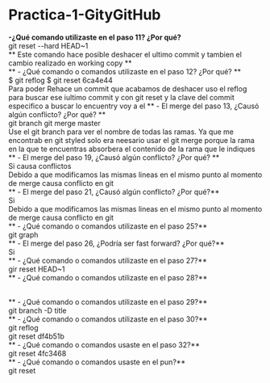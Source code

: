 # Practica-1-GityGitHub

<b>-¿Qué comando utilizaste en el paso 11? ¿Por qué?</b>
<br/>
git reset --hard HEAD~1
<br/>
** Este comando hace posible deshacer el ultimo commit y tambien el cambio realizado en working copy **
<br/>
** - ¿Qué comando o comandos utilizaste en el paso 12? ¿Por qué? **
<br/>
$ git reflog
$ git reset 6ca4e44
<br/>
Para poder Rehace un commit que acabamos de deshacer uso el reflog para buscar ese iultimo commit y con git reset y la clave del commit especifico a buscar lo encuentry voy a el
**  - El merge del paso 13, ¿Causó algún conflicto? ¿Por qué?  **
<br/>
git branch
git merge master
<br/>
Use el git branch para ver el nombre de todas las ramas. Ya que me encontrab en git styled solo era neesario usar el git merge porque la rama en la que te encuentras absorbera el contenido de la rama que le indiques
<br/>
** - El merge del paso 19, ¿Causó algún conflicto? ¿Por qué? **
<br/>
Si causa conflictos
<br/>
Debido a que modificamos las mismas lineas en el mismo punto al momento de merge causa conflicto en git
<br/>
** - El merge del paso 21, ¿Causó algún conflicto? ¿Por qué?**
<br/>
Si
<br/>
Debido a que modificamos las mismas lineas en el mismo punto al momento de merge causa conflicto en git
<br/>
** - ¿Qué comando o comandos utilizaste en el paso 25?**
<br/>
git graph
<br/>
** - El merge del paso 26, ¿Podría ser fast forward? ¿Por qué?**
<br/>
Si
<br/>
** - ¿Qué comando o comandos utilizaste en el paso 27?**
<br/>
gir reset HEAD~1
<br/>
** - ¿Qué comando o comandos utilizaste en el paso 28?**
<br/>

<br/>
** - ¿Qué comando o comandos utilizaste en el paso 29?**
<br/>
git branch -D title
<br/>
** - ¿Qué comando o comandos utilizaste en el paso 30?**
<br/>
git reflog
<br/>
git reset df4b51b
<br/>
** - ¿Qué comando o comandos usaste en el paso 32?**
<br/>
git reset 4fc3468
<br/>
** - ¿Qué comando o comandos usaste en el pun?**
<br/>
git reset <clave>
<br/>
